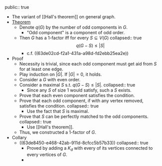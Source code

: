 public:: true

- The variant of [[Hall's theorem]] on general graph.
- [Theorem](((63de8144-5b67-473b-b5f4-5a8971a4522a)))
	- Denote $q(G)$ by the number of odd components in $G$.
		- "Odd component" is a component of odd order.
	- Then $G$ has a $1$-factor iff for every $S\subseteq V(G)$
	  collapsed:: true
	  $$q(G-S)\leq |S|$$
		- c.f. ((63de02cd-f2a1-431a-a98d-fd2ebb25ea2e))
- Proof
	- Necessity is trivial, since each odd component must get aid from $S$ for at least one edge.
	- Play induction on $|G|$. If $|G|=0$, it holds.
	- Consider a $G$ with even order.
	- Consider a maximal $S$ s.t. $q(G-S)\leq |S|$.
	  collapsed:: true
		- Since any $S$ of size $1$ would satisfy, such a $S$ exists.
	- Prove that each even component satisfies the condition.
	- Prove that each odd component, if with any vertex removed, satisfies the condition.
	  collapsed:: true
		- Use the fact that $S$ is maximal.
	- Prove that $S$ can be perfectly matched to the odd components.
	  collapsed:: true
		- Use [[Hall's theorem]].
	- Thus, we constructed a $1$-factor of $G$.
- Collary
	- ((63de8450-e468-42ab-911d-8cfcc5b57b33))
	  collapsed:: true
		- Proved by adding a $K_d$ with every of its vertices connected to every vertices of $G$.
		-